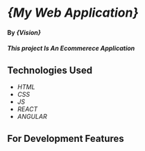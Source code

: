 # _{My Web Application}_

#### By _**{Vision}**_

#### _This project Is An Ecommerece Application_

## Technologies Used

* _HTML_
* _CSS_
* _JS_
* _REACT_
* _ANGULAR_

## For Development Features

